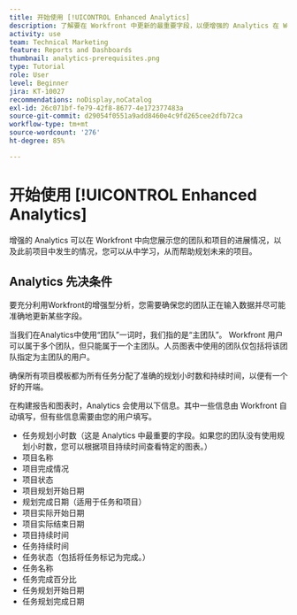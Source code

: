 ```yaml
---
title: 开始使用 [!UICONTROL Enhanced Analytics]
description: 了解要在 Workfront 中更新的最重要字段，以便增强的 Analytics 在 Workfront 中向您展示您的团队和项目的进展情况。
activity: use
team: Technical Marketing
feature: Reports and Dashboards
thumbnail: analytics-prerequisites.png
type: Tutorial
role: User
level: Beginner
jira: KT-10027
recommendations: noDisplay,noCatalog
exl-id: 26c071bf-fe79-42f8-8677-4e172377483a
source-git-commit: d29054f0551a9add8460e4c9fd265cee2dfb72ca
workflow-type: tm+mt
source-wordcount: '276'
ht-degree: 85%

---
```


# 开始使用 [!UICONTROL Enhanced Analytics]

增强的 Analytics 可以在 Workfront 中向您展示您的团队和项目的进展情况，以及此前项目中发生的情况，您可以从中学习，从而帮助规划未来的项目。

## Analytics 先决条件

要充分利用Workfront的增强型分析，您需要确保您的团队正在输入数据并尽可能准确地更新某些字段。

当我们在Analytics中使用“团队”一词时，我们指的是“主团队”。 Workfront 用户可以属于多个团队，但只能属于一个主团队。人员图表中使用的团队仅包括将该团队指定为主团队的用户。

确保所有项目模板都为所有任务分配了准确的规划小时数和持续时间，以便有一个好的开端。

在构建报告和图表时，Analytics 会使用以下信息。其中一些信息由 Workfront 自动填写，但有些信息需要由您的用户填写。

* 任务规划小时数（这是 Analytics 中最重要的字段。如果您的团队没有使用规划小时数，您可以根据项目持续时间查看特定的图表。）
* 项目名称
* 项目完成情况
* 项目状态
* 项目规划开始日期
* 规划完成日期（适用于任务和项目）
* 项目实际开始日期
* 项目实际结束日期
* 项目持续时间
* 任务持续时间
* 任务状态（包括将任务标记为完成。）
* 任务名称
* 任务完成百分比
* 任务规划开始日期
* 任务规划完成日期
